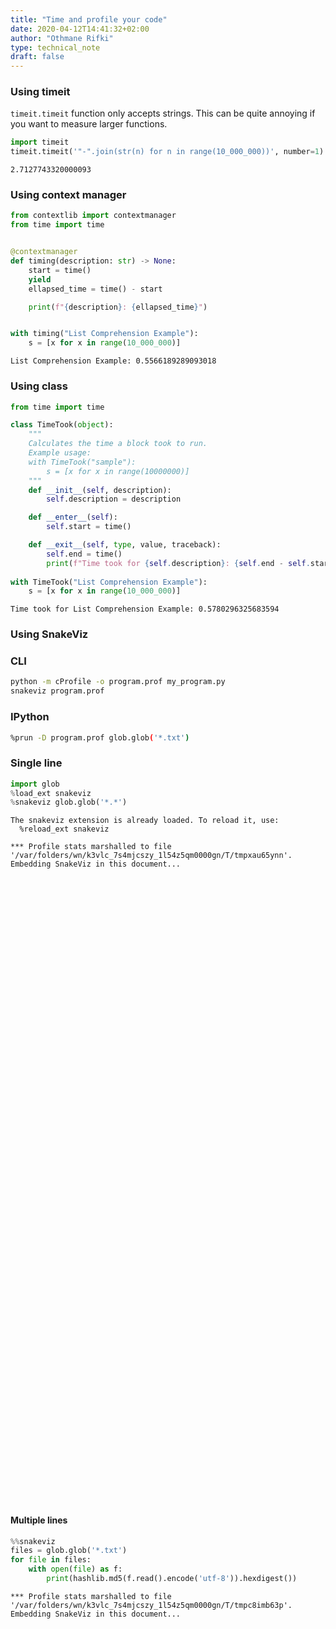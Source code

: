 ```yaml
---
title: "Time and profile your code"
date: 2020-04-12T14:41:32+02:00
author: "Othmane Rifki"
type: technical_note
draft: false
---
```

### Using timeit
`timeit.timeit` function only accepts strings. This can be quite annoying if you want to measure larger functions.


```python
import timeit
timeit.timeit('"-".join(str(n) for n in range(10_000_000))', number=1)
```




    2.7127743320000093



### Using context manager


```python
from contextlib import contextmanager
from time import time


@contextmanager
def timing(description: str) -> None:
    start = time()
    yield
    ellapsed_time = time() - start

    print(f"{description}: {ellapsed_time}")


with timing("List Comprehension Example"):
    s = [x for x in range(10_000_000)]
```

    List Comprehension Example: 0.5566189289093018


### Using class


```python
from time import time

class TimeTook(object):
    """
    Calculates the time a block took to run.
    Example usage:
    with TimeTook("sample"):
        s = [x for x in range(10000000)]
    """
    def __init__(self, description):
        self.description = description

    def __enter__(self):
        self.start = time()

    def __exit__(self, type, value, traceback):
        self.end = time()
        print(f"Time took for {self.description}: {self.end - self.start}")
        
with TimeTook("List Comprehension Example"):
    s = [x for x in range(10_000_000)]
```

    Time took for List Comprehension Example: 0.5780296325683594


### Using SnakeViz

### CLI

``` bash 
python -m cProfile -o program.prof my_program.py
snakeviz program.prof
```

### IPython
``` bash 
%prun -D program.prof glob.glob('*.txt')
```

### Single line


```python
import glob
%load_ext snakeviz
%snakeviz glob.glob('*.*')
```

    The snakeviz extension is already loaded. To reload it, use:
      %reload_ext snakeviz
     
    *** Profile stats marshalled to file '/var/folders/wn/k3vlc_7s4mjcszy_1l54z5qm0000gn/T/tmpxau65ynn'. 
    Embedding SnakeViz in this document...




<iframe id='snakeviz-716bc7d2-a1e0-11eb-8d18-acde48001122' frameborder=0 seamless width='100%' height='1000'></iframe>
<script>document.getElementById("snakeviz-716bc7d2-a1e0-11eb-8d18-acde48001122").setAttribute("src", "http://" + document.location.hostname + ":8080/snakeviz/%2Fvar%2Ffolders%2Fwn%2Fk3vlc_7s4mjcszy_1l54z5qm0000gn%2FT%2Ftmpxau65ynn")</script>



#### Multiple lines


```python
%%snakeviz
files = glob.glob('*.txt')
for file in files:
    with open(file) as f:
        print(hashlib.md5(f.read().encode('utf-8')).hexdigest())
```

     
    *** Profile stats marshalled to file '/var/folders/wn/k3vlc_7s4mjcszy_1l54z5qm0000gn/T/tmpc8imb63p'. 
    Embedding SnakeViz in this document...




<iframe id='snakeviz-77eca5cc-a1e0-11eb-8d18-acde48001122' frameborder=0 seamless width='100%' height='1000'></iframe>
<script>document.getElementById("snakeviz-77eca5cc-a1e0-11eb-8d18-acde48001122").setAttribute("src", "http://" + document.location.hostname + ":8080/snakeviz/%2Fvar%2Ffolders%2Fwn%2Fk3vlc_7s4mjcszy_1l54z5qm0000gn%2FT%2Ftmpc8imb63p")</script>




```python

```

